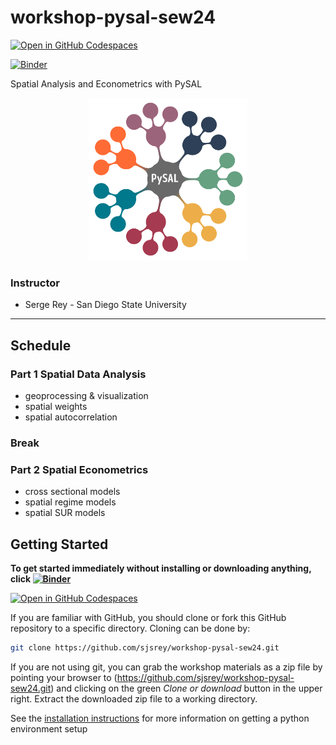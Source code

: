 # workshop-pysal-sew24

[![Open in GitHub Codespaces](https://github.com/codespaces/badge.svg)](https://codespaces.new/sjsrey/workshop-pysal-sew24)

[![Binder](https://mybinder.org/badge_logo.svg)](https://mybinder.org/v2/gh/sjsrey/workshop-pysal-sew24/main?urlpath=lab)

Spatial Analysis and Econometrics with PySAL

<p align="center">
<img height=260 src='docs/figs/pysal_logo.png' >
</p>

### Instructor

* Serge Rey - San Diego State University

---

## Schedule

### Part 1 Spatial Data Analysis
* geoprocessing & visualization
* spatial weights
* spatial autocorrelation


### Break

### Part 2  Spatial Econometrics

* cross sectional models
* spatial regime models
* spatial SUR models

## Getting Started

__To get started immediately without installing or downloading anything, click [![Binder](https://mybinder.org/badge_logo.svg)](https://mybinder.org/v2/gh/sjsrey/workshop-pysal-sew24/main?urlpath=lab)__

[![Open in GitHub Codespaces](https://github.com/codespaces/badge.svg)](https://codespaces.new/sjsrey/workshop-pysal-sew24)


If you are familiar with GitHub, you should clone or fork this GitHub repository to a specific directory. Cloning can be done by:

```bash
git clone https://github.com/sjsrey/workshop-pysal-sew24.git
```

If you are not using git, you can grab the workshop materials as a zip file by pointing your browser to (<https://github.com/sjsrey/workshop-pysal-sew24.git>) and clicking on the green _Clone or download_ button in the upper right. Extract the downloaded zip file to a working directory.

See the [installation instructions](installation.md) for more information on getting a python environment setup

